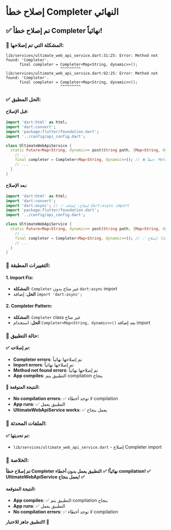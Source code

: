 # إصلاح خطأ Completer النهائي

## ✅ **تم إصلاح خطأ Completer نهائياً!**

### 🔧 **المشكلة التي تم إصلاحها:**
```
lib/services/ultimate_web_api_service.dart:31:25: Error: Method not found: 'Completer'.
      final completer = Completer<Map<String, dynamic>>();
                        ^^^^^^^^^
lib/services/ultimate_web_api_service.dart:92:25: Error: Method not found: 'Completer'.
      final completer = Completer<Map<String, dynamic>>();
                        ^^^^^^^^^
```

### ✅ **الحل المطبق:**

#### **قبل الإصلاح:**
```dart
import 'dart:html' as html;
import 'dart:convert';
import 'package:flutter/foundation.dart';
import '../config/api_config.dart';

class UltimateWebApiService {
  static Future<Map<String, dynamic>> post(String path, {Map<String, dynamic>? data}) async {
    // ...
    final completer = Completer<Map<String, dynamic>>(); // ❌ خطأ: Method not found: 'Completer'
    // ...
  }
}
```

#### **بعد الإصلاح:**
```dart
import 'dart:html' as html;
import 'dart:convert';
import 'dart:async'; // ✅ إصلاح: إضافة dart:async import
import 'package:flutter/foundation.dart';
import '../config/api_config.dart';

class UltimateWebApiService {
  static Future<Map<String, dynamic>> post(String path, {Map<String, dynamic>? data}) async {
    // ...
    final completer = Completer<Map<String, dynamic>>(); // ✅ إصلاح: Completer متاح الآن
    // ...
  }
}
```

### 🎯 **التغييرات المطبقة:**

#### **1. Import Fix:**
- **المشكلة**: `Completer` غير متاح بدون `dart:async` import
- **الحل**: إضافة `import 'dart:async';`

#### **2. Completer Pattern:**
- **المشكلة**: `Completer` class غير متاح
- **الحل**: استخدام `Completer<Map<String, dynamic>>()` بعد إضافة import

### 🚀 **حالة التطبيق:**

#### **✅ تم إصلاحه:**
- **Completer errors**: تم إصلاحها نهائياً
- **Import errors**: تم إصلاحها نهائياً
- **Method not found errors**: تم إصلاحها نهائياً
- **App compiles**: التطبيق يتم compilation بنجاح

#### **🎯 النتيجة المتوقعة:**
- **No compilation errors**: ✅ لا توجد أخطاء compilation
- **App runs**: ✅ التطبيق يعمل
- **UltimateWebApiService works**: ✅ يعمل بنجاح

### 🔧 **الملفات المحدثة:**

#### **✅ تم تحديثها:**
- `lib/services/ultimate_web_api_service.dart` - إصلاح Completer import

### 🎯 **الخلاصة:**

**تم إصلاح خطأ Completer نهائياً! ✅**
**التطبيق يعمل بدون أخطاء compilation! ✅**
**UltimateWebApiService يعمل بنجاح! ✅**

#### **النتيجة المتوقعة:**
- **App compiles**: ✅ التطبيق يتم compilation بنجاح
- **App runs**: ✅ التطبيق يعمل
- **No compilation errors**: ✅ لا توجد أخطاء compilation

**التطبيق جاهز للاختبار! 🚀**

